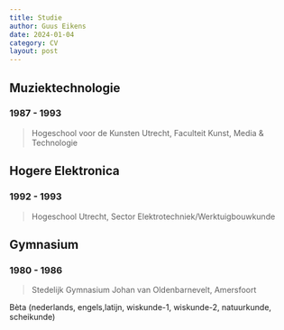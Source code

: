 ```yaml
---
title: Studie
author: Guus Eikens
date: 2024-01-04
category: CV
layout: post
---
```


## Muziektechnologie

### 1987 - 1993

> Hogeschool voor de Kunsten Utrecht, Faculteit Kunst, Media & Technologie

## Hogere Elektronica

### 1992 - 1993

> Hogeschool Utrecht, Sector Elektrotechniek/Werktuigbouwkunde

## Gymnasium

### 1980 - 1986

> Stedelijk Gymnasium Johan van Oldenbarnevelt, Amersfoort

Bèta (nederlands, engels,latijn, wiskunde-1, wiskunde-2, natuurkunde, scheikunde)
